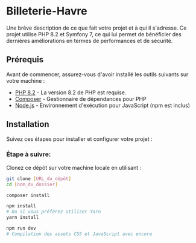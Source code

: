 # Billeterie-Havre
Une brève description de ce que fait votre projet et à qui il s'adresse. Ce projet utilise PHP 8.2 et Symfony 7, ce qui lui permet de bénéficier des dernières améliorations en termes de performances et de sécurité.

## Prérequis

Avant de commencer, assurez-vous d'avoir installé les outils suivants sur votre machine :
- [PHP 8.2](https://www.php.net/releases/8_2_0.php) - La version 8.2 de PHP est requise.
- [Composer](https://getcomposer.org/) - Gestionnaire de dépendances pour PHP
- [Node.js](https://nodejs.org/) - Environnement d'exécution pour JavaScript (npm est inclus)

## Installation

Suivez ces étapes pour installer et configurer votre projet :

### Étape à suivre:

Clonez ce dépôt sur votre machine locale en utilisant :

```bash
git clone [URL_du_dépôt]
cd [nom_du_dossier]

composer install

npm install
# Ou si vous préférez utiliser Yarn
yarn install

npm run dev
# Compilation des assets CSS et JavaScript avec encore
